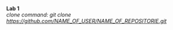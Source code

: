 **Lab 1** <br />
*clone command: git clone https://github.com/NAME_OF_USER/NAME_OF_REPOSITORIE.git*

